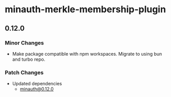 # minauth-merkle-membership-plugin

## 0.12.0

### Minor Changes

- Make package compatible with npm workspaces. Migrate to using bun and turbo repo.

### Patch Changes

- Updated dependencies
  - minauth@0.12.0
